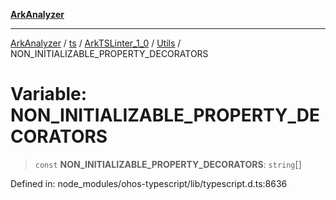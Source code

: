 [**ArkAnalyzer**](../../../../../../../../README.md)

***

[ArkAnalyzer](../../../../../../../../globals.md) / [ts](../../../../../README.md) / [ArkTSLinter\_1\_0](../../../README.md) / [Utils](../README.md) / NON\_INITIALIZABLE\_PROPERTY\_DECORATORS

# Variable: NON\_INITIALIZABLE\_PROPERTY\_DECORATORS

> `const` **NON\_INITIALIZABLE\_PROPERTY\_DECORATORS**: `string`[]

Defined in: node\_modules/ohos-typescript/lib/typescript.d.ts:8636
